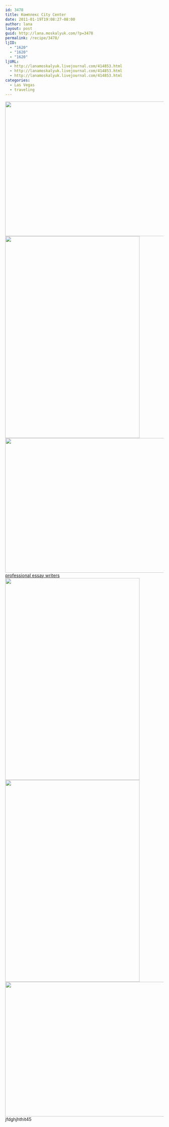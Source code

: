 ```yaml
---
id: 3478
title: Комплекс City Center
date: 2011-01-19T19:08:27-08:00
author: lana
layout: post
guid: http://lana.moskalyuk.com/?p=3478
permalink: /recipe/3478/
ljID:
  - "1620"
  - "1620"
  - "1620"
ljURL:
  - http://lanamoskalyuk.livejournal.com/414853.html
  - http://lanamoskalyuk.livejournal.com/414853.html
  - http://lanamoskalyuk.livejournal.com/414853.html
categories:
  - Las Vegas
  - traveling
---
```

<img loading="lazy" class="alignnone" title="city center" src="http://farm6.static.flickr.com/5163/5369681190_d59c869968_z.jpg" alt="" width="640" height="427" />

<img loading="lazy" class="alignnone" title="City center" src="http://farm6.static.flickr.com/5001/5369683826_00487f2aff_z.jpg" alt="" width="427" height="640" /> 

<img loading="lazy" class="alignnone" title="city center" src="http://farm6.static.flickr.com/5249/5369075745_aee21ac1c7_z.jpg" alt="" width="640" height="427" /> 

<!--more-->

<div>
  <a href='http://onlineessaywriterss.com/' title='professional essay writers'>professional essay writers</a>
</div>

<img loading="lazy" class="alignnone" title="city center" src="http://farm6.static.flickr.com/5165/5369680306_4eaff62efc_z.jpg" alt="" width="427" height="640" /> 

<img loading="lazy" class="alignnone" title="city center" src="http://farm6.static.flickr.com/5087/5369070335_a76295f7ab_z.jpg" alt="" width="427" height="640" /> 

<img loading="lazy" class="alignnone" title="city center" src="http://farm6.static.flickr.com/5208/5369678388_b4c6f877af_z.jpg" alt="" width="640" height="427" /> 

<div>
  jfdghjhthit45
</div>